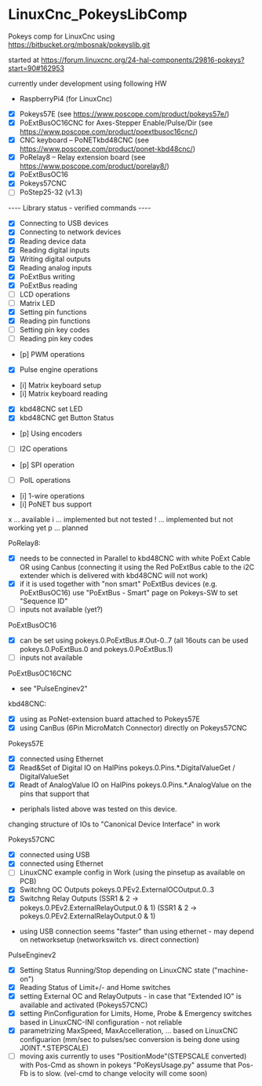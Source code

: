# LinuxCnc_PokeysLibComp
Pokeys comp for LinuxCnc using https://bitbucket.org/mbosnak/pokeyslib.git

started at 
https://forum.linuxcnc.org/24-hal-components/29816-pokeys?start=90#162953

currently under development using following HW
- RaspberryPi4 (for LinuxCnc)
- [x] Pokeys57E (see https://www.poscope.com/product/pokeys57e/)
- [x] PoExtBusOC16CNC for Axes-Stepper Enable/Pulse/Dir (see https://www.poscope.com/product/poextbusoc16cnc/)
- [x] CNC keyboard – PoNETkbd48CNC (see https://www.poscope.com/product/ponet-kbd48cnc/)
- [x] PoRelay8 – Relay extension board (see https://www.poscope.com/product/porelay8/) 
- [x] PoExtBusOC16
- [x] Pokeys57CNC 
- [ ] PoStep25-32 (v1.3) 

---- Library status - verified commands ----

- [x] Connecting to USB devices
- [x] Connecting to network devices
- [x] Reading device data
- [x] Reading digital inputs
- [x] Writing digital outputs
- [x] Reading analog inputs
- [x] PoExtBus writing
- [x] PoExtBus reading
- [ ] LCD operations
- [ ] Matrix LED
- [x] Setting pin functions
- [x] Reading pin functions
- [ ] Setting pin key codes
- [ ] Reading pin key codes
- [p] PWM operations
- [x] Pulse engine operations
- [i] Matrix keyboard setup
- [i] Matrix keyboard reading
- [x] kbd48CNC set LED
- [x] kbd48CNC get Button Status
- [p] Using encoders
- [ ] I2C operations
- [p] SPI operation
- [ ] PoIL operations
- [i] 1-wire operations
- [i] PoNET bus support

x ... available
i ... implemented but not tested
! ... implemented but not working yet
p ... planned


PoRelay8:
- [x] needs to be connected in Parallel to kbd48CNC with white PoExt Cable OR using Canbus (connecting it using the Red PoExtBus cable to the i2C extender which is delivered with kbd48CNC will not work)
- [x] if it is used together with "non smart" PoExtBus devices (e.g. PoExtBusOC16) use "PoExtBus - Smart" page on Pokeys-SW to set "Sequence ID"
- [ ] inputs not available (yet?)

PoExtBusOC16
- [x] can be set using pokeys.0.PoExtBus.#.Out-0..7  (all 16outs can be used pokeys.0.PoExtBus.0 and pokeys.0.PoExtBus.1)
- [ ] inputs not available

PoExtBusOC16CNC
- see "PulseEnginev2"

kbd48CNC:
- [x] using as PoNet-extension buard attached to Pokeys57E
- [x] using CanBus (6Pin MicroMatch Connector) directly on Pokeys57CNC

Pokeys57E
- [x] connected using Ethernet
- [x] Read&Set of Digital IO on HalPins pokeys.0.Pins.*.DigitalValueGet / DigitalValueSet
- [x] Readt of AnalogValue IO on HalPins pokeys.0.Pins.*.AnalogValue on the pins that support that
- periphals listed above was tested on this device.

changing structure of IOs to "Canonical Device Interface" in work

Pokeys57CNC
- [x] connected using USB
- [x] connected using Ethernet
- [ ] LinuxCNC example config in Work (using the pinsetup as available on PCB)
- [x] Switchng OC Outputs  pokeys.0.PEv2.ExternalOCOutput.0..3
- [x] Switchng Relay Outputs (SSR1 & 2 -> pokeys.0.PEv2.ExternalRelayOutput.0 & 1) (SSR1 & 2 -> pokeys.0.PEv2.ExternalRelayOutput.0 & 1)
- using USB connection seems "faster" than using ethernet - may depend on networksetup (networkswitch vs. direct connection)


PulseEnginev2 
- [x] Setting Status Running/Stop depending on LinuxCNC state ("machine-on")
- [x] Reading Status of Limit+/- and Home switches
- [x] setting External OC and RelayOutputs - in case that "Extended IO" is available and activated (Pokeys57CNC)
- [x] setting PinConfiguration for Limits, Home, Probe & Emergency switches based in LinuxCNC-INI configuration - not reliable
- [x] parametrizing MaxSpeed, MaxAccelleration, ... based on LinuxCNC configuarion (mm/sec to pulses/sec conversion is being done using JOINT.*.STEPSCALE)
- [ ] moving axis currently to uses "PositionMode"(STEPSCALE converted) with Pos-Cmd as shown in pokeys "PoKeysUsage.py" assume that Pos-Fb is to slow. (vel-cmd to change velocity will come soon)